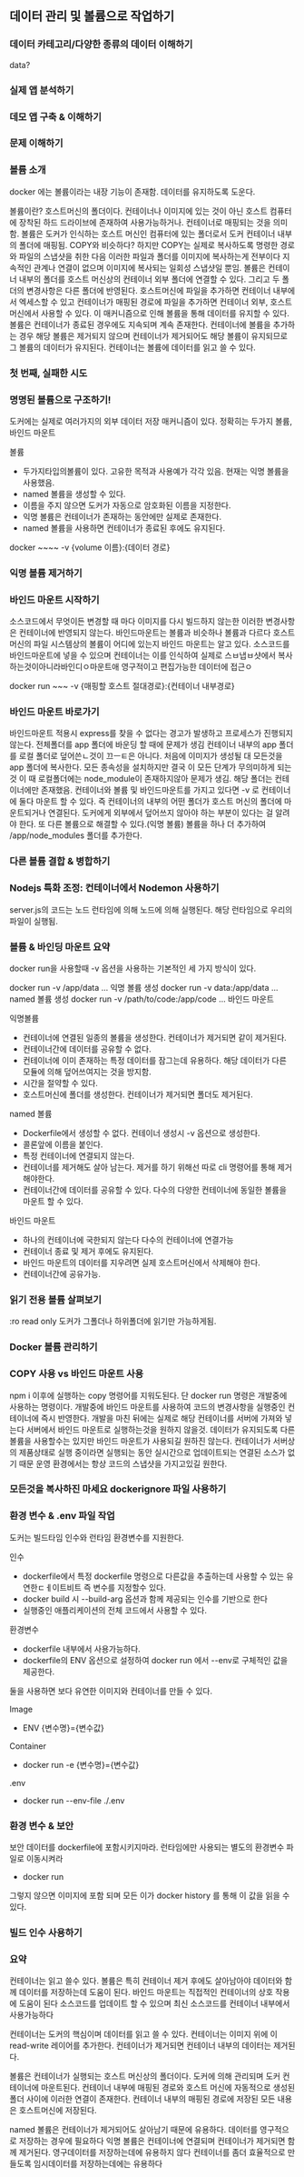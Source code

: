 ## 데이터 관리 및 볼륨으로 작업하기

### 데이터 카테고리/다양한 종류의 데이터 이해하기

data?

### 실제 앱 분석하기

### 데모 앱 구축 & 이해하기

### 문제 이해하기

### 볼륨 소개

docker 에는 볼륨이라는 내장 기능이 존재함.
데이터를 유지하도록 도운다.

볼륨이란?
호스트머신의 폴더이다. 컨테이너나 이미지에 있는 것이 아닌 호스트 컴퓨터에 장착된 하드 드라이브에 존재하여 사용가능하거나.
컨테이너로 매핑되는 것을 의미함. 볼륨은 도커가 인식하는 호스트 머신인 컴퓨터에 있는 폴더로서 도커 컨테이너 내부의 폴더에 매핑됨.
COPY와 비슷하다? 하지만 COPY는 실제로 복사하도록 명령한 경로와 파일의 스냅샷을 취한 다음 이러한 파일과 폴더를 이미지에 복사하는게 전부이다
지속적인 관계나 연결이 없으며 이미지에 복사되는 일회성 스냅샷일 뿐임.
볼륨은 컨테이너 내부의 폴더를 호스트 머신상의 컨테이너 외부 폴더에 연결할 수 있다. 그리고 두 폴더의 변경사항은 다른 폴더에 반영된다.
호스트머신에 파일을 추가하면 컨테이너 내부에서 엑세스할 수 있고 컨테이너가 매핑된 경로에 파일을 추가하면 컨테이너 외부, 호스트머신에서
사용할 수 있다. 이 매커니즘으로 인해 볼륨을 통해 데이터를 유지할 수 있다. 볼륨은 컨테이너가 종료된 경우에도 지속되며 계속 존재한다.
컨테이너에 볼륨을 추가하는 경우 해당 볼륨은 제거되지 않으며 컨테이너가 제거되어도 해당 볼륨이 유지되므로 그 볼륨의 데이터가 유지된다.
컨테이너는 볼륨에 데이터를 읽고 쓸 수 있다.

### 첫 번째, 실패한 시도

### 명명된 볼륨으로 구조하기!

도커에는 실제로 여러가지의 외부 데이터 저장 매커니즘이 있다. 정확히는 두가지
볼륨, 바인드 마운트

볼륨

- 두가지타입의볼륨이 있다. 고유한 목적과 사용예가 각각 있음. 현재는 익명 볼륨을 사용했음.
- named 볼륨을 생성할 수 있다.
- 이름을 주지 않으면 도커가 자동으로 암호화된 이름을 지정한다.
- 익명 볼륨은 컨테이너가 존재하는 동안에만 실제로 존재한다.
- named 볼륨을 사용하면 컨테이너가 종료된 후에도 유지된다.

docker ~~~~ -v {volume 이름}:{데이터 경로}

### 익명 볼륨 제거하기

### 바인드 마운트 시작하기

소스코드에서 무엇이든 변경할 때 마다 이미지를 다시 빌드하지 않는한 이러한 변경사항은 컨테이너에 반영되지 않는다.
바인드마운트는 볼륨과 비슷하나 볼륨과 다르다 호스트머신의 파일 시스템상의 볼륨이 어디에 있는지 바인드 마운트는 알고 있다.
소스코드를 바인드마운트에 넣을 수 있으며 컨테이너는 이를 인식하여 실제로 스ㅂ냅ㅂ샷에서 복사하는것이아니라바인디ㅇ마운트애
영구적이고 편집가능한 데이터에 접근ㅇ

docker run ~~~ -v {매핑할 호스트 절대경로}:{컨테이너 내부경로}

### 바인드 마운트 바로가기

바인드마운트 적용시 express를 찾을 수 없다는 경고가 발생하고 프로세스가 진행되지 않는다.
전체폴더를 app 폴더에 바운딩 할 때에 문제가 생김 컨테이너 내부의 app 폴더를 로컬 폴더로 덮어쓴ㄴ것이 끄ㅡㅌ은 아니다.
처음에 이미지가 생성될 대 모든것을 app 폴더에 복사한다. 모든 종속성을 설치하지만 결국 이 모든 단계가 무의미하게 되는것
이 때 로컬폴더에는 node_module이 존재하지않아 문제가 생김. 해당 폴더는 컨테이너에만 존재했음.
컨테이너와 볼륨 및 바인드마운트를 가지고 있다면 -v 로 컨테이너에 둘다 마운트 할 수 있다. 즉 컨테이너의 내부의 어떤 폴더가 호스트 머신의 폴더에 마운트되거나 연결된다.
도커에게 외부에서 덮어쓰지 않아야 하는 부분이 있다는 걸 알려야 한다. 또 다른 볼륨으로 해결할 수 있다.(익명 볼륨)
볼륨을 하나 더 추가하여 /app/node_modules 폴더를 추가한다.

### 다른 볼륨 결합 & 병합하기

### Nodejs 특화 조정: 컨테이너에서 Nodemon 사용하기

server.js의 코드는 노드 런타임에 의해 노드에 의해 실행된다.
해당 런타임으로 우리의 파일이 실행됨.

### 볼륨 & 바인딩 마운트 요약

docker run을 사용할때 -v 옵션을 사용하는 기본적인 세 가지 방식이 있다.

docker run -v /app/data ... 익명 볼륨 생성
docker run -v data:/app/data ... named 볼륨 생성
docker run -v /path/to/code:/app/code ... 바인드 마운트

익명볼륨

- 컨테이너에 연결된 일종의 볼륨을 생성한다. 컨테이너가 제거되면 같이 제거된다.
- 컨테이너간에 데이터를 공유할 수 없다.
- 컨테이너에 이미 존재하는 특정 데이터를 잠그는데 유용하다. 해당 데이터가 다른 모듈에 의해 덮어쓰여지는 것을 방지함.
- 시간을 절약할 수 있다.
- 호스트머신에 폴더를 생성한다. 컨테이너가 제거되면 폴더도 제거된다.

named 볼륨

- Dockerfile에서 생성할 수 없다. 컨테이너 생성시 -v 옵션으로 생성한다.
- 콜론앞에 이름을 붙인다.
- 특정 컨테이너에 연결되지 않는다.
- 컨테이너를 제거해도 살아 남는다. 제거를 하기 위해선 따로 cli 명령어를 통해 제거해야한다.
- 컨테이너간에 데이터를 공유할 수 있다. 다수의 다양한 컨테이너에 동일한 볼륨을 마운트 할 수 있다.

바인드 마운트

- 하나의 컨테이너에 국한되지 않는다 다수의 컨테이너에 연결가능
- 컨테이너 종료 및 제거 후에도 유지된다.
- 바인드 마운트의 데이터를 지우려면 실제 호스트머신에서 삭제해야 한다.
- 컨테이너간에 공유가능.

### 읽기 전용 볼륨 살펴보기

:ro read only 도커가 그폴더나 하위폴더에 읽기만 가능하게됨.

### Docker 볼륨 관리하기

### COPY 사용 vs 바인드 마운트 사용

npm i 이후에 실행하는 copy 명령어를 지워도된다.
단 docker run 명령은 개발중에 사용하는 명령이다. 개발중에 바인드 마운트를 사용하여 코드의 변경사항을 실행중인 컨테이너에 즉시 반영한다.
개발을 마친 뒤에는 실제로 해당 컨테이너를 서버에 가져와 넣는다 서버에서 바인드 마운트로 실행하는것을 원하지 않을것.
데이터가 유지되도록 다른 볼륨을 사용할수는 있지만 바인드 마운트가 사용되길 원하진 않는다. 컨테이너가 서버상의 제품상태로 실행 중이라면
실행되는 동안 실시간으로 업데이트되는 연결된 소스가 없기 때문 운영 환경에서는 항상 코드의 스냅샷을 가지고있길 원한다.

### 모든것을 복사하진 마세요 dockerignore 파일 사용하기

### 환경 변수 & .env 파일 작업

도커는 빌드타임 인수와 런타임 환경변수를 지원한다.

인수

- dockerfile에서 특정 dockerfile 명령으로 다른값을 추출하는데 사용할 수 있는 유연한ㄷㅔ이트비트 즉 변수를 지정할수 있다.
- docker build 시 --build-arg 옵션과 함께 제공되는 인수를 기반으로 한다
- 실행중인 애플리케이션의 전체 코드에서 사용할 수 있다.

환경변수

- dockerfile 내부에서 사용가능하다.
- dockerfile의 ENV 옵션으로 설정하여 docker run 에서 --env로 구체적인 값을 제공한다.

둘을 사용하면 보다 유연한 이미지와 컨테이너를 만들 수 있다.

Image

- ENV {변수명}={변수값}

Container

- docker run -e {변수명}={변수값}

.env

- docker run --env-file ./.env

### 환경 변수 & 보안

보안 데이터를 dockerfile에 포함시키지마라.
런타임에만 사용되는 별도의 환경변수 파일로 이동시켜라

- docker run

그렇지 않으면 이미지에 포함 되며 모든 이가 docker history 를 통해 이 값을 읽을 수 있다.

### 빌드 인수 사용하기

### 요약

컨테이너는 읽고 쓸수 있다.
볼륨은 특히 컨테이너 제거 후에도 살아남아야 데이터와 함께 데이터를 저장하는데 도움이 된다.
바인드 마운트는 직접적인 컨테이너의 상호 작용에 도움이 된다 소스코드를 업데이트 할 수 있으며 최신 소스코드를 컨테이너 내부에서 사용가능하다

컨테이너는 도커의 핵심이며 데이터를 읽고 쓸 수 있다.
컨테이너는 이미지 위에 이 read-write 레이어를 추가한다.
컨테이너가 제거되면 컨테이너 내부의 데이터는 제거된다.

볼륨은 컨테이너가 실행되는 호스트 머신상의 폴더이다.
도커에 의해 관리되며 도커 컨테이너에 마운트된다.
컨테이너 내부에 매핑된 경로와 호스트 머신에 자동적으로 생성된 폴더 사이에 이러한 연결이 존재한다.
컨테이너 내부의 매핑된 경로에 저장된 모든 내용은 호스트머신에 저장된다.

named 볼륨은 컨테이너가 제거되어도 살아남기 때문에 유용하다. 데이터를 영구적으로 저장하는 경우에 필요하다
익명 볼륨은 컨테이너에 연결되며 컨테이너가 제거되면 함께 제거된다. 영구데이터를 저장하는데에 유용하지 않다
컨테이너를 좀더 효율적으로 만들도록 임시데이터를 저장하는데에는 유용하다
